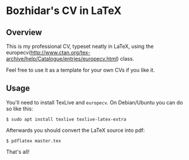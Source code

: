 # Bozhidar's CV in LaTeX

## Overview

This is my professional CV, typeset neatly in LaTeX, using
the
europecv(http://www.ctan.org/tex-archive/help/Catalogue/entries/europecv.html)
class.

Feel free to use it as a template for your own CVs if you like it.

## Usage

You'll need to install TexLive and `europecv`. On Debian/Ubuntu you can do so like this:

``` shell
$ sudo apt install texlive texlive-latex-extra
```

Afterwards you should convert the LaTeX source into pdf:

``` shell
$ pdflatex master.tex
```

That's all!
